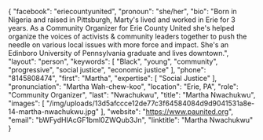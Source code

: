 {
  "facebook": "eriecountyunited",
  "pronoun": "she/her",
  "bio": "Born in Nigeria and raised in Pittsburgh, Marty's lived and worked in Erie for 3 years. As a Community Organizer for Erie County United she's helped organize the voices of activists & community leaders together to push the needle on various local issues with more force and impact. She's an Edinboro University of Pennsylvania graduate and lives downtown.",
  "layout": "person",
  "keywords": [
    "Black",
    "young",
    "community",
    "progressive",
    "social justice",
    "economic justice"
  ],
  "phone": "8145808474",
  "first": "Martha",
  "expertise": [
    "Social Justice"
  ],
  "pronunciation": "Martha Wah-chew-koo",
  "location": "Erie, PA",
  "role": "Community Organizer",
  "last": "Nwachukwu",
  "title": "Martha Nwachukwu",
  "images": [
    "/img/uploads/13d5afccce12de77c3f64584084d9d9041531a8e-14-martha-nwachukwu.jpg"
  ],
  "website": "https://www.paunited.org",
  "email": "bWFydHlAcGF1bml0ZWQub3Jn",
  "linktitle": "Martha Nwachukwu"
}